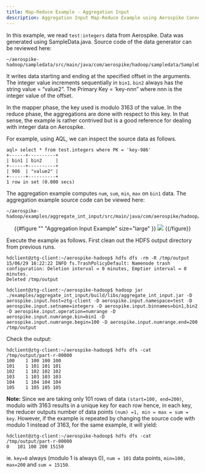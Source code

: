 ```yaml
---
title: Map-Reduce Example - Aggregation Input
description: Aggregation Input Map-Reduce Example using Aerospike Connector
---
```


In this example, we read `test:integers` data from Aerospike. 
Data was generated using SampleData.java. 
Source code of the data generator can be reviewed here: 

```asciidoc
~/aerospike-hadoop/sampledata/src/main/java/com/aerospike/hadoop/sampledata/SampleData.java
```

It writes data starting and ending at the specified offset in the arguments. 
The integer value increments sequentially in `bin1`. `bin2` always has the string value = “value2”. 
The Primary Key  = ‘key-nnn” where nnn is the integer value of the offset. 

In the mapper phase, the key used is modulo 3163 of the value. 
In the reduce phase, the aggregations are done with respect to this key. 
In that sense, the example is rather contrived but is a good reference for dealing with integer data on Aerospike.

For example, using AQL, we can inspect the source data as follows.

```asciidoc
aql> select * from test.integers where PK = 'key-986'
+------+----------+
| bin1 | bin2     |
+------+----------+
| 986  | "value2" |
+------+----------+
1 row in set (0.000 secs)
```

The aggregation example computes `num`, `sum`, `min`, `max` on `bin1` data. The aggregation example source code can be viewed here:
 
```asciidoc
~/aerospike-hadoop/examples/aggregate_int_input/src/main/java/com/aerospike/hadoop/examples/aggregateintinput/AggregateIntInput.java
```
<center>
{{#figure "" "Aggregation Input Example" size="large" }}
<img src="/docs/connectors/assets/images/AggInputExample.png">
{{/figure}}
</center>

Execute the example as follows. First clean out the HDFS output directory from previous runs.

```asciidoc
hdclient@ztg-client:~/aerospike-hadoop$ hdfs dfs -rm -R /tmp/output
15/06/29 16:22:22 INFO fs.TrashPolicyDefault: Namenode trash configuration: Deletion interval = 0 minutes, Emptier interval = 0 minutes.
Deleted /tmp/output

hdclient@ztg-client:~/aerospike-hadoop$ hadoop jar ./examples/aggregate_int_input/build/libs/aggregate_int_input.jar -D aerospike.input.host=ztg-client -D aerospike.input.namespace=test -D aerospike.input.setname=integers -D aerospike.input.binnames=bin1,bin2 -D aerospike.input.operation=numrange -D aerospike.input.numrange.bin=bin1 -D aerospike.input.numrange.begin=100 -D aerospike.input.numrange.end=200 /tmp/output
```

Check the output:

```asciidoc
hdclient@ztg-client:~/aerospike-hadoop$ hdfs dfs -cat /tmp/output/part-r-00000 
100    1 100 100 100
101    1 101 101 101
102    1 102 102 102
103    1 103 103 103
104    1 104 104 104
105    1 105 105 105
```

**Note:** Since we are taking only 101 rows of data `(start=100, end=200)`, modulo with 3163 results in a unique key for each row hence, in each key, the reducer outputs number of data points `(num) =1, min = max = sum = key`. 
However, if the example is repeated by changing the source code with modulo 1 instead of 3163, for the same example, it will yield:

```asciidoc
hdclient@ztg-client:~/aerospike-hadoop$ hdfs dfs -cat /tmp/output/part-r-00000 
0	101 100 200 15150
```
ie. `key=0` always (modulo 1 is always 0), `num = 101` data points, `min=100, max=200` and `sum = 15150`.



